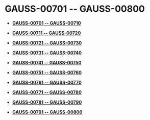 # GAUSS-00701 -- GAUSS-00800

-   **[GAUSS-00701 -- GAUSS-00710](GAUSS-00701----GAUSS-00710.md)**  

-   **[GAUSS-00711 -- GAUSS-00720](GAUSS-00711----GAUSS-00720.md)**  

-   **[GAUSS-00721 -- GAUSS-00730](GAUSS-00721----GAUSS-00730.md)**  

-   **[GAUSS-00731 -- GAUSS-00740](GAUSS-00731----GAUSS-00740.md)**  

-   **[GAUSS-00741 -- GAUSS-00750](GAUSS-00741----GAUSS-00750.md)**  

-   **[GAUSS-00751 -- GAUSS-00760](GAUSS-00751----GAUSS-00760.md)**  

-   **[GAUSS-00761 -- GAUSS-00770](GAUSS-00761----GAUSS-00770.md)**  

-   **[GAUSS-00771 -- GAUSS-00780](GAUSS-00771----GAUSS-00780.md)**  

-   **[GAUSS-00781 -- GAUSS-00790](GAUSS-00781----GAUSS-00790.md)**  

-   **[GAUSS-00791 -- GAUSS-00800](GAUSS-00791----GAUSS-00800.md)**  


